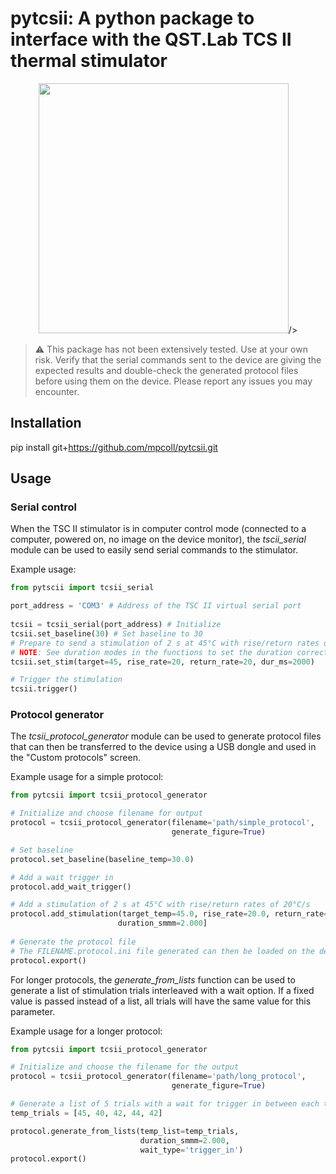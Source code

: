 # pytcsii: A python package to interface with the QST.Lab TCS II thermal stimulator

<p style="text-align:center;">
<img src="https://static.wixstatic.com/media/cdfa5d_c7427cb0e2d649c79ebf5fcbcb69d052~mv2_d_2998_2248_s_2.png/v1/fill/w_2998,h_2245,al_c,q_95,enc_auto/cdfa5d_c7427cb0e2d649c79ebf5fcbcb69d052~mv2_d_2998_2248_s_2.png" width="400" class="center">/>
</p>


> :warning: This package has not been extensively tested. Use at your own risk. Verify that the serial commands sent to the device are giving the expected results and double-check the generated protocol files before using them on the device. Please report any issues you may encounter.




## Installation

pip install git+https://github.com/mpcoll/pytcsii.git


## Usage

### Serial control

When the TSC II stimulator is in computer control mode (connected to a computer, powered on, no image on the device monitor), the *tscii_serial* module can be used to easily send serial commands to the stimulator.

Example usage:

```python
from pytscii import tcsii_serial

port_address = 'COM3' # Address of the TSC II virtual serial port
 
tcsii = tcsii_serial(port_address) # Initialize
tcsii.set_baseline(30) # Set baseline to 30
# Prepare to send a stimulation of 2 s at 45°C with rise/return rates of 20°C/s
# NOTE: See duration modes in the functions to set the duration correctly
tcsii.set_stim(target=45, rise_rate=20, return_rate=20, dur_ms=2000)

# Trigger the stimulation
tcsii.trigger()
```


### Protocol generator

The *tcsii_protocol_generator* module can be used to generate protocol files that can then be transferred to the device using a USB dongle and used in the "Custom protocols" screen.

Example usage for a simple protocol:
```python
from pytcsii import tcsii_protocol_generator

# Initialize and choose filename for output
protocol = tcsii_protocol_generator(filename='path/simple_protocol',
                                    generate_figure=True)

# Set baseline
protocol.set_baseline(baseline_temp=30.0)

# Add a wait trigger in
protocol.add_wait_trigger()

# Add a stimulation of 2 s at 45°C with rise/return rates of 20°C/s
protocol.add_stimulation(target_temp=45.0, rise_rate=20.0, return_rate=20.0, 
                        duration_smmm=2.000]
    
# Generate the protocol file
# The FILENAME.protocol.ini file generated can then be loaded on the device
protocol.export()
```

For longer protocols, the *generate_from_lists* function can be used to generate a list of stimulation trials interleaved with a wait option. If a fixed value is passed instead of a list, all trials will have the same value for this parameter. 

Example usage for a longer protocol:
```python
from pytcsii import tcsii_protocol_generator

# Initialize and choose the filename for the output
protocol = tcsii_protocol_generator(filename='path/long_protocol',
                                    generate_figure=True)

# Generate a list of 5 trials with a wait for trigger in between each trial
temp_trials = [45, 40, 42, 44, 42]

protocol.generate_from_lists(temp_list=temp_trials,
                             duration_smmm=2.000,
                             wait_type='trigger_in')
protocol.export()
```
